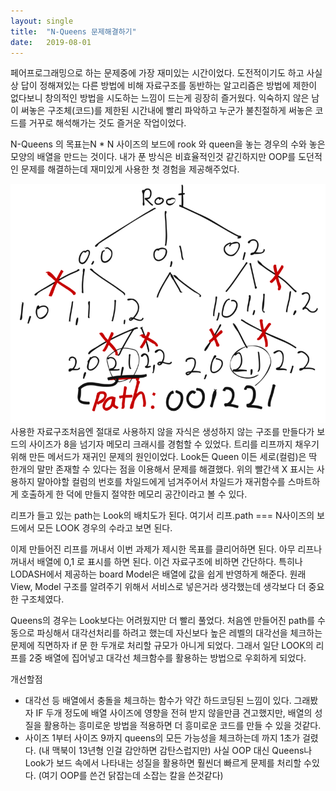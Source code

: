 ```yaml
---
layout:	single
title:	"N-Queens 문제해결하기"
date:	2019-08-01
---
```


  페어프로그래밍으로 하는 문제중에 가장 재미있는 시간이었다. 도전적이기도 하고 사실상 답이 정해져있는 다른 방법에 비해 자료구조를 동반하는 알고리즘은 방법에 제한이 없다보니 창의적인 방법을 시도하는 느낌이 드는게 굉장히 즐거웠다. 익숙하지 않은 남이 써놓은 구조체(코드)를 제한된 시간내에 빨리 파악하고 누군가 불친절하게 써놓은 코드를 거꾸로 해석해가는 것도 즐거운 작업이었다.

N-Queens 의 목표는N * N 사이즈의 보드에 rook 와 queen을 놓는 경우의 수와 놓은 모양의 배열을 만드는 것이다. 내가 푼 방식은 비효율적인것 같긴하지만 OOP를 도던적인 문제를 해결하는데 재미있게 사용한 첫 경험을 제공해주었다.

![](/img/1*wLK6PBcmcJVOZHiZGh9HfQ.png)사용한 자료구조처음엔 절대로 사용하지 않을 자식은 생성하지 않는 구조를 만들다가 보드의 사이즈가 8을 넘기자 메모리 크래시를 경험할 수 있었다. 트리를 리프까지 채우기 위해 만든 메서드가 재귀인 문제의 원인이었다. Look든 Queen 이든 세로(컬럼)은 딱 한개의 말만 존재할 수 있다는 점을 이용해서 문제를 해결했다. 위의 빨간색 X 표시는 사용하지 말아야할 컬럼의 번호를 차일드에게 넘겨주어서 차일드가 재귀함수를 스마트하게 호출하게 한 덕에 만들지 절약한 메모리 공간이라고 볼 수 있다.

리프가 들고 있는 path는 Look의 배치도가 된다. 여기서 리프.path === N사이즈의 보드에서 모든 LOOK 경우의 수라고 보면 된다.

이제 만들어진 리프를 꺼내서 이번 과제가 제시한 목표를 클리어하면 된다. 아무 리프나 꺼내서 배열에 0,1 로 표시를 하면 된다. 이건 자료구조에 비하면 간단하다. 특히나 LODASH에서 제공하는 board Model은 배열에 값을 쉽게 반영하게 해준다. 원래 View, Model 구조를 알려주기 위해서 서비스로 넣은거라 생각했는데 생각보다 더 중요한 구조체였다.

Queens의 경우는 Look보다는 어려웠지만 더 빨리 풀었다. 처음엔 만들어진 path를 수동으로 파싱해서 대각선처리를 하려고 했는데 자신보다 높은 레벨의 대각선을 체크하는 문제에 직면하자 if 문 한 두개로 처리할 규모가 아니게 되었다. 그래서 일단 LOOK의 리프를 2중 배열에 집어넣고 대각선 체크함수를 활용하는 방법으로 우회하게 되었다.

개선할점

* 대각선 등 배열에서 충돌을 체크하는 함수가 약간 하드코딩된 느낌이 있다. 그래봤자 IF 두개 정도에 배열 사이즈에 영향을 전혀 받지 않을만큼 견고했지만, 배열의 성질을 활용하는 흥미로운 방법을 적용하면 더 흥미로운 코드를 만들 수 있을 것같다.
* 사이즈 1부터 사이즈 9까지 queens의 모든 가능성을 체크하는데 까지 1초가 걸렸다. (내 맥북이 13년형 인걸 감안하면 감탄스럽지만) 사실 OOP 대신 Queens나 Look가 보드 속에서 나타내는 성질을 활용하면 훨씬더 빠르게 문제를 처리할 수있다. (여기 OOP를 쓴건 닭잡는데 소잡는 칼을 쓴것같다)
  